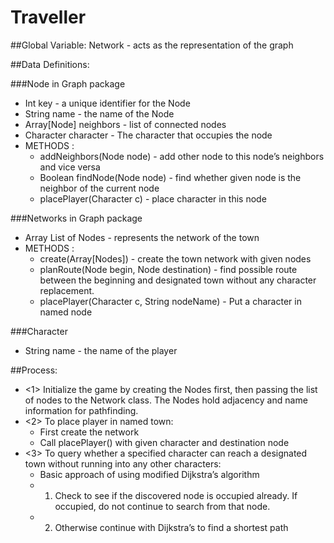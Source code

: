 # Traveller

##Global Variable:
Network - acts as the representation of the graph

##Data Definitions:

###Node in Graph package
- Int key - a unique identifier for the Node 
- String name - the name of the Node
- Array[Node] neighbors - list of connected nodes 
- Character character - The character that occupies the node
- METHODS :
    - addNeighbors(Node node) - add other node to this node’s neighbors and vice versa
    - Boolean findNode(Node node) - find whether given node is the neighbor of the current node
    - placePlayer(Character c) - place character in this node


###Networks in Graph package
- Array List of Nodes - represents the network of the town
- METHODS :
    - create(Array[Nodes]) - create the town network with given nodes
    - planRoute(Node begin, Node destination) - find possible route between the beginning and designated town without any character replacement.
    - placePlayer(Character c, String nodeName) - Put a character in named node

###Character 

- String name - the name of the player



##Process:
- <1> Initialize the game by creating the Nodes first, then passing the list of nodes to the Network class. The Nodes hold adjacency and name information for pathfinding.
- <2> To place player in named town:
    - First create the network
    - Call placePlayer() with given character and destination node
- <3> To query whether a specified character can reach a designated town without running into any other characters: 
    - Basic approach of using modified Dijkstra’s algorithm
    - 1) Check to see if the discovered node is occupied already. If occupied, do not continue to search from that node.
    - 2) Otherwise continue with Dijkstra’s to find a shortest path

